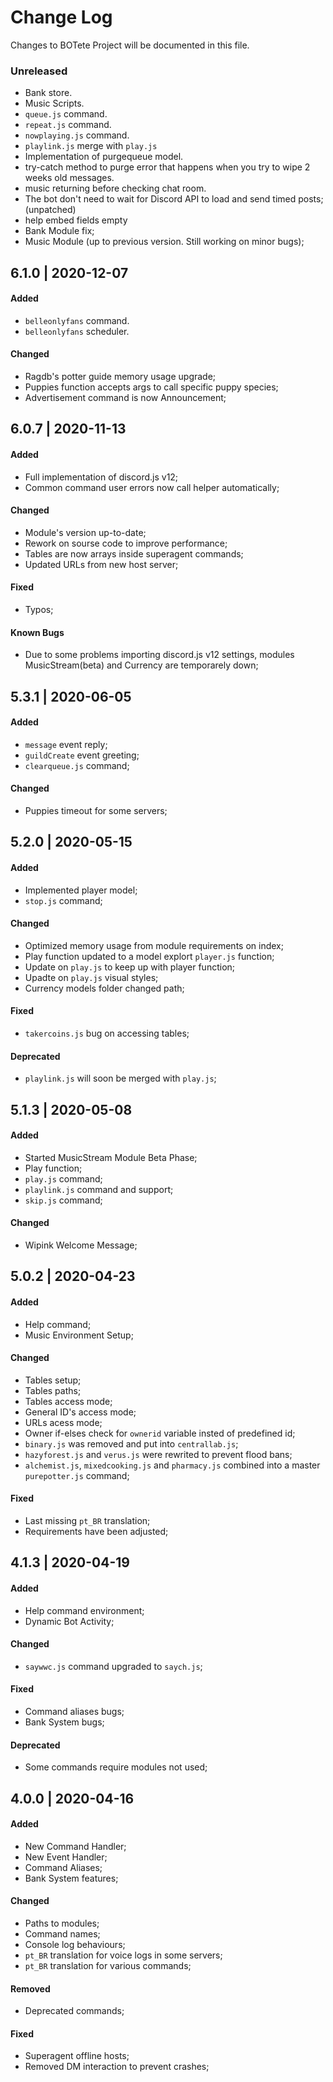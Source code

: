 # Change Log
Changes to BOTete Project will be documented in this file.


### Unreleased
- Bank store.
- Music Scripts.
- `queue.js` command.
- `repeat.js` command.
- `nowplaying.js` command.
- `playlink.js` merge with `play.js`
- Implementation of purgequeue model.
- try-catch method to purge error that happens when you try to wipe 2 weeks old messages.
- music returning before checking chat room.
- The bot don't need to wait for Discord API to load and send timed posts; (unpatched)
- help embed fields empty
- Bank Module fix;
- Music Module (up to previous version. Still working on minor bugs);

## 6.1.0 | 2020-12-07
#### Added
- `belleonlyfans` command.
- `belleonlyfans` scheduler.

#### Changed
- Ragdb's potter guide memory usage upgrade;
- Puppies function accepts args to call specific puppy species;
- Advertisement command is now Announcement;

## 6.0.7 | 2020-11-13
#### Added
- Full implementation of discord.js v12;
- Common command user errors now call helper automatically;

#### Changed
- Module's version up-to-date;
- Rework on sourse code to improve performance;
- Tables are now arrays inside superagent commands;
- Updated URLs from new host server;

#### Fixed
- Typos;

#### Known Bugs
- Due to some problems importing discord.js v12 settings, modules MusicStream(beta) and Currency are temporarely down;

## 5.3.1 | 2020-06-05
#### Added
- `message` event reply;
- `guildCreate` event greeting;
- `clearqueue.js` command;

#### Changed
- Puppies timeout for some servers;

## 5.2.0 | 2020-05-15
#### Added
- Implemented player model;
- `stop.js` command;

#### Changed
- Optimized memory usage from module requirements on index;
- Play function updated to a model explort `player.js` function;
- Update on `play.js` to keep up with player function;
- Upadte on `play.js` visual styles;
- Currency models folder changed path;

#### Fixed
- `takercoins.js` bug on accessing tables;

#### Deprecated
- `playlink.js` will soon be merged with `play.js`;

## 5.1.3 | 2020-05-08
#### Added
- Started MusicStream Module Beta Phase;
- Play function;
- `play.js` command;
- `playlink.js` command and support;
- `skip.js` command;

#### Changed
- Wipink Welcome Message;

## 5.0.2 | 2020-04-23
#### Added
- Help command;
- Music Environment Setup;

#### Changed
- Tables setup;
- Tables paths;
- Tables access mode;
- General ID's access mode;
- URLs acess mode;
- Owner if-elses check for `ownerid` variable insted of predefined id;
- `binary.js` was removed and put into `centrallab.js`;
- `hazyforest.js` and `verus.js` were rewrited to prevent flood bans;
- `alchemist.js`, `mixedcooking.js` and `pharmacy.js` combined into a master `purepotter.js` command;

#### Fixed
- Last missing `pt_BR` translation;
- Requirements have been adjusted;

## 4.1.3 | 2020-04-19
#### Added
- Help command environment;
- Dynamic Bot Activity;

#### Changed
- `saywwc.js` command upgraded to `saych.js`;

#### Fixed
- Command aliases bugs;
- Bank System bugs;

#### Deprecated
- Some commands require modules not used;

## 4.0.0 | 2020-04-16
#### Added
- New Command Handler;
- New Event Handler;
- Command Aliases;
- Bank System features;

#### Changed
- Paths to modules;
- Command names;
- Console log behaviours;
- `pt_BR` translation for voice logs in some servers;
- `pt_BR` translation for various commands;

#### Removed
- Deprecated commands;

#### Fixed
- Superagent offline hosts;
- Removed DM interaction to prevent crashes;